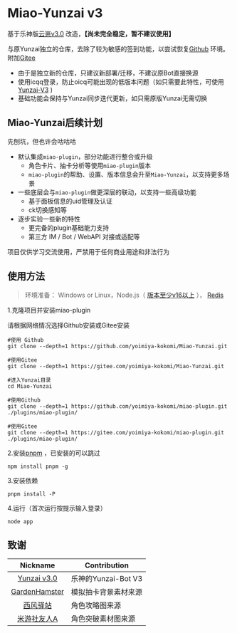 # Miao-Yunzai v3

基于乐神版[云崽v3.0](https://gitee.com/le-niao/Yunzai-Bot) 改造，**【尚未完全稳定，暂不建议使用】**

与原Yunzai独立的仓库，去除了较为敏感的签到功能，以尝试恢复[Github](https://github.com/yoimiya-kokomi/Miao-Yunzai.git)
环境。附加[Gitee](https://gitee.com/yoimiya-kokomi/Miao-Yunzai.git)

* 由于是独立新的仓库，只建议新部署/迁移，不建议原Bot直接换源
* 使用icqq登录，防止oicq可能出现的低版本问题（如只需要此特性，可使用[Yunzai-V3](https://gitee.com/yoimiya-kokomi/Yunzai-Bot) )
* 基础功能会保持与Yunzai同步迭代更新，如只需原版Yunzai无需切换

## Miao-Yunzai后续计划

先刨坑，但也许会咕咕咕

* 默认集成`miao-plugin`，部分功能进行整合或升级
    * 角色卡片、抽卡分析等使用`miao-plugin`版本
    * `miao-plugin`的帮助、设置、版本信息会升至`Miao-Yunzai`，以支持更多场景
* 一些底层会与`miao-plugin`做更深层的联动，以支持一些高级功能
    * 基于面板信息的uid管理及认证
    * ck切换感知等
* 逐步实验一些新的特性
    * 更完备的plugin基础能力支持
    * 第三方 IM / Bot / WebAPI 对接或适配等

项目仅供学习交流使用，严禁用于任何商业用途和非法行为

## 使用方法

> 环境准备： Windows or Linux，Node.js（ [版本至少v16以上](http://nodejs.cn/download/) ）， [Redis](https://redis.io/docs/getting-started/installation/ )

1.克隆项目并安装miao-plugin

请根据网络情况选择Github安装或Gitee安装

```
#使用 Github 
git clone --depth=1 https://github.com/yoimiya-kokomi/Miao-Yunzai.git

#使用Gitee
git clone --depth=1 https://gitee.com/yoimiya-kokomi/Miao-Yunzai.git
```

```
#进入Yunzai目录
cd Miao-Yunzai 
```

```
#使用Github
git clone --depth=1 https://github.com/yoimiya-kokomi/miao-plugin.git ./plugins/miao-plugin/

#使用Gitee
git clone --depth=1 https://gitee.com/yoimiya-kokomi/miao-plugin.git ./plugins/miao-plugin/
```

2.安装[pnpm](https://pnpm.io/zh/installation) ，已安装的可以跳过

```
npm install pnpm -g
```

3.安装依赖

```
pnpm install -P
```

4.运行（首次运行按提示输入登录）

```
node app
```

## 致谢

|                           Nickname                            | Contribution      |
|:-------------------------------------------------------------:|-------------------|
|      [Yunzai v3.0](https://gitee.com/le-niao/Yunzai-Bot)      | 乐神的Yunzai-Bot V3  |
| [GardenHamster](https://github.com/GardenHamster/GenshinPray) | 模拟抽卡背景素材来源        |
|      [西风驿站](https://bbs.mihoyo.com/ys/collection/839181)      | 角色攻略图来源           |
|     [米游社友人A](https://bbs.mihoyo.com/ys/collection/428421)     | 角色突破素材图来源         |
